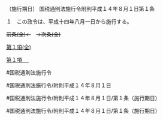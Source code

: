 （施行期日）
国税通則法施行令附則平成１４年８月１日第１条

１　この政令は、平成十四年八月一日から施行する。

~~前条(全)←~~　~~→次条(全)~~

[第１項(全)](国税通則法施行＿令附則平成１４年８月１日第１条第１項_.md)  

[第１項 　 ](国税通則法施行＿令附則平成１４年８月１日第１条第１項.md)  

#国税通則法施行令

#国税通則法施行令/附則平成１４年８月１日

#国税通則法施行令/附則平成１４年８月１日/第１条（施行期日）

#国税通則法施行令/附則平成１４年８月１日/第１条（施行期日）

